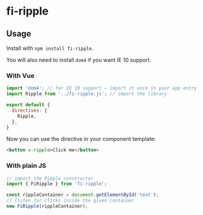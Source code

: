 # fi-ripple

## Usage

Install with `npm install fi-ripple`.

You will also need to install `dom4` if you want IE 10 support.

### With Vue

```js
import 'dom4'; // for IE 10 support – import it once in your app entry
import Ripple from '../fi-ripple.js'; // import the library

export default {
  directives: {
    Ripple,
  },
}
```

Now you can use the directive in your component template:

```html
<button v-ripple>Click me</button>
```

### With plain JS

```js
// import the Ripple constructor
import { FiRipple } from 'fi-ripple';

const rippleContainer = document.getElementById('test');
// listen for clicks inside the given container
new FiRipple(rippleContainer);
```
